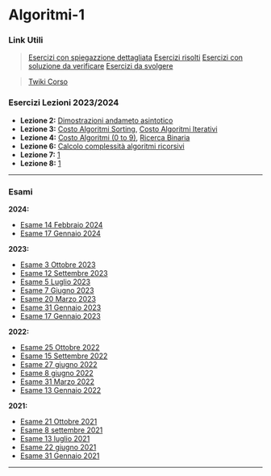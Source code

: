 # Algoritmi-1

### Link Utili
>[Esercizi con spiegazzione dettagliata](https://github.com/CS-Swap/Algoritmi-1/labels/Con%20spiegazione%20dettagliata)
>[Esercizi risolti](https://github.com/CS-Swap/Algoritmi-1/labels/Risolto)
>[Esercizi con soluzione da verificare](https://github.com/CS-Swap/Algoritmi-1/labels/Da%20Controllare)
>[Esercizi da svolgere](https://github.com/CS-Swap/Algoritmi-1/labels/To-Do)

>[Twiki Corso](https://twiki.di.uniroma1.it/twiki/view/Intro_algo/PZ/WebHome)

### Esercizi Lezioni 2023/2024
- **Lezione 2:** [Dimostrazioni andameto asintotico](/../../issues/1)
- **Lezione 3:** [Costo Algoritmi Sorting](/../../issues/4), [Costo Algoritmi Iterativi](/../../issues/8)
- **Lezione 4:** [Costo Algoritmi (0 to 9)](/../../issues/3), [Ricerca Binaria](/../../issues/2)
- **Lezione 6:** [Calcolo complessità algoritmi ricorsivi](/../../issues/6)
- **Lezione 7:** [1](/../../issues/32)
- **Lezione 8:** [1](/../../issues/31)

---
### Esami
**2024:**
- [Esame 14 Febbraio 2024](/Esami/2024/esameFebbraio_24_conSol.md)
- [Esame 17 Gennaio 2024](/Esami/2024/esameGennaio_24_conSol.md)

**2023:**
- [Esame 3 Ottobre 2023](/Esami/2023/esameOttobre_conSol.md)
- [Esame 12 Settembre 2023](/Esami/2023/esameSettembre_conSol.md)
- [Esame 5 Luglio 2023](/Esami/2023/esameLuglio_conSol.md)
- [Esame 7 Giugno 2023](/Esami/2023/esameGiugno_conSol.md)
- [Esame 20 Marzo 2023](/Esami/2023/esameMarzo_conSol.md)
- [Esame 31 Gennaio 2023](/Esami/2023/esameGennaio31conSol.md)
- [Esame 17 Gennaio 2023](/Esami/2023/esameGennaio17_conSol.md)

**2022:**
- [Esame 25 Ottobre 2022](/Esami/2022/esameOttobre2022_conSol.md)
- [Esame 15 Settembre 2022](/Esami/2022/esameSettembre2022_conSol.md)
- [Esame 27 giugno 2022](/Esami/2022/esameGiugno27_conSol.md)
- [Esame 8 giugno 2022](/Esami/2022/esameGiugno8_conSol.md)
- [Esame 31 Marzo 2022](/Esami/2022/esameMarzo2022_conSol.md)
- [Esame 13 Gennaio 2022](/Esami/2022/esameGennaio13_conSol.md)

**2021:**
- [Esame 21 Ottobre 2021](/Esami/2021/esameOttebre.md)
- [Esame 8 settembre 2021](/Esami/2021/esameSettembre.md)
- [Esame 13 luglio 2021](/Esami/2021/esameLuglio.md)
- [Esame 22 giugno 2021](/Esami/2021/esameGiugno.md)
- [Esame 31 Gennaio 2021](/Esami/2021/esameGennaio31_conSol.md)

---
